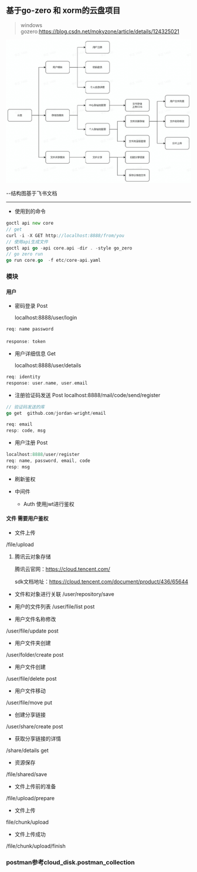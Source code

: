 ## 基于go-zero 和 xorm的云盘项目
>windows gozero:https://blog.csdn.net/mokyzone/article/details/124325021

![Alt text](test/test_file/picture.jpg "大致结构")

--结构图基于飞书文档

---

- 使用到的命令
```go
goctl api new core
// get 
curl -i -X GET http://localhost:8888/from/you
// 使用api生成文件
goctl api go -api core.api -dir . -style go_zero
// go zero run
go run core.go  -f etc/core-api.yaml
```


### 模块
#### 用户
- 密码登录 Post

    localhost:8888/user/login
```go
req: name password
    
response: token
```
   


- 用户详细信息 Get

  localhost:8888/user/details

```go
req: identity
response: user.name, user.email
```

- 注册验证码发送 Post
  localhost:8888/mail/code/send/register
```go
// 验证码发送的库
go get  github.com/jordan-wright/email
```
```go
req: email
resp: code, msg
```

- 用户注册 Post

```go
localhost:8888/user/register
req: name, password, email, code
resp: msg
```

- 刷新鉴权


- 中间件

  - Auth 使用jwt进行鉴权

#### 文件 需要用户鉴权

- 文件上传

/file/upload

  1. 腾讯云对象存储

     腾讯云官网：https://cloud.tencent.com/

      sdk文档地址：https://cloud.tencent.com/document/product/436/65644

- 文件和对象进行关联
/user/repository/save

- 用户的文件列表
  /user/file/list post

- 用户文件名称修改

/user/file/update post

- 用户文件夹创建

/user/folder/create post


- 用户文件创建

/user/file/delete post

- 用户文件移动

/user/file/move put 

- 创建分享链接

/user/share/create post

- 获取分享链接的详情

/share/details get

- 资源保存

/file/shared/save

- 文件上传前的准备

/file/upload/prepare

- 文件上传

file/chunk/upload


- 文件上传成功

/file/chunk/upload/finish

### postman参考cloud_disk.postman_collection